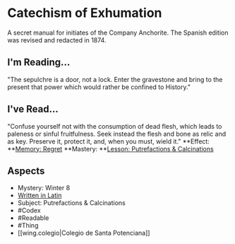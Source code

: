 # Catechism of Exhumation
A secret manual for initiates of the Company Anchorite. The Spanish edition was revised and redacted in 1874.
## I'm Reading...
"The sepulchre is a door, not a lock. Enter the gravestone and bring to the present that power which would rather be confined to History."
## I've Read...
"Confuse yourself not with the consumption of dead flesh, which leads to paleness or sinful fruitfulness. Seek instead the flesh and bone as relic and as key. Preserve it, protect it, and, when you must, wield it."
**Effect: **[Memory: Regret](https://uadaf.theevilroot.xyz/rowenarium/element/mem.regret)
**Mastery: **[Lesson: Putrefactions & Calcinations](https://uadaf.theevilroot.xyz/rowenarium/element/x.putrefactions.calcinations)
## Aspects
- Mystery: Winter 8
- [Written in Latin](https://uadaf.theevilroot.xyz/rowenarium/element/w.latin)
- Subject: Putrefactions & Calcinations
- #Codex
- #Readable
- #Thing
- [[wing.colegio|Colegio de Santa Potenciana]]